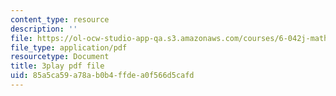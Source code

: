 ```yaml
---
content_type: resource
description: ''
file: https://ol-ocw-studio-app-qa.s3.amazonaws.com/courses/6-042j-mathematics-for-computer-science-spring-2015/85a5ca59a78ab0b4ffdea0f566d5cafd_EegG5TPL29c.pdf
file_type: application/pdf
resourcetype: Document
title: 3play pdf file
uid: 85a5ca59-a78a-b0b4-ffde-a0f566d5cafd
---
```

